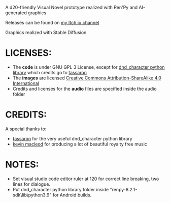 A d20-friendly Visual Novel prototype realized with Ren'Py and AI-generated graphics

Releases can be found on [my Itch.io channel](https://sprintingkiwi.itch.io/)

Graphics realized with Stable Diffusion

# LICENSES:
* The **code** is under GNU GPL 3 License, except for [dnd_character python library](https://github.com/tassaron/dnd-character) which credits go to [tassaron](https://github.com/tassaron)
* The **images** are licensed [Creative Commons Attribution-ShareAlike 4.0 International](https://creativecommons.org/licenses/by-sa/4.0/)
* Credits and licenses for the **audio** files are specified inside the audio folder

# CREDITS:
A special thanks to:
* [tassaron](https://github.com/tassaron) for the very useful dnd_character python library
* [kevin macleod](https://incompetech.com/music/royalty-free/music.html) for producing a lot of beautiful royalty free music

# NOTES:
* Set visual studio code editor ruler at 120 for correct line breaking, two lines for dialogue.
* Put dnd_character python library folder inside "renpy-8.2.1-sdk\lib\python3.9" for Android builds.
